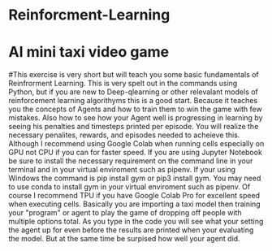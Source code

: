 # Reinforcment-Learning
# AI mini taxi video game
#This exercise is very short but will teach you some basic fundamentals of Reinfrorment Learning. This is very spelt out in the commands using Python, but if you are new to Deep-qlearning or other relevalant models of reinforcement learning algorithyms this is a good start. Because it teaches you the concepts of Agents and how to train them to win the game with few mistakes. Also how to see how your Agent well is progressing in learning by seeing his penalties and timesteps printed per episode. You will realize the necessary penalites, rewards, and episodes needed to acheieve this. Although I recommend using Google Colab when running cells especially on GPU not CPU if you can for faster speed. If you are using Jupyter Notebook be sure to install the necessary requirement on the command line in your terminal and in your virtual enviroment such as pipenv. If your using Windows the command is pip install gym or pip3 install gym. You may need to use conda to install gym in your virtual enviroment such as pipenv. Of course I recommend TPU if you have Google Colab Pro for excellent speed when executing cells. Basically you are importing a taxi model then training your "program" or agent to play the game of dropping off people with multiple options total. As you type in the code you will see what your setting the agent up for even before the results are printed when your evaluating the model. But at the same time be surpised how well your agent did.
